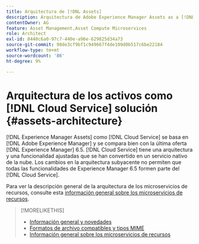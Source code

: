 ```yaml
---
title: Arquitectura de [!DNL Assets]
description: Arquitectura de Adobe Experience Manager Assets as a [!DNL Cloud Service]
contentOwner: AG
feature: Asset Management,Asset Compute Microservices
role: Architect
exl-id: 0440c6a0-97c7-440e-a96e-629825d34a73
source-git-commit: 90de3cf9bf1c949667f4de109d0b517c6be22184
workflow-type: tm+mt
source-wordcount: '86'
ht-degree: 9%

---
```


# Arquitectura de los activos como [!DNL Cloud Service] solución {#assets-architecture}

[!DNL Experience Manager Assets] como [!DNL Cloud Service] se basa en [!DNL Adobe Experience Manager] y se compara bien con la última oferta [!DNL Experience Manager] 6.5. [!DNL Cloud Service] tiene una arquitectura y una funcionalidad ajustadas que se han convertido en un servicio nativo de la nube. Los cambios en la arquitectura subyacente no permiten que todas las funcionalidades de Experience Manager 6.5 formen parte del [!DNL Cloud Service].

Para ver la descripción general de la arquitectura de los microservicios de recursos, consulte esta [información general sobre los microservicios de recursos](asset-microservices-overview.md#asset-microservices-architecture).

>[!MORELIKETHIS]
>
>* [Información general y novedades](/help/assets/overview.md)
>* [Formatos de archivo compatibles y tipos MIME](file-format-support.md)
>* [Información general sobre los microservicios de recursos](asset-microservices-overview.md)

